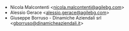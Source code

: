 - Nicola Malcontenti \<<nicola.malcontenti@agilebg.com>\>
- Alessio Gerace \<<alessio.gerace@agilebg.com>\>
- Giuseppe Borruso - Dinamiche Aziendali srl \<<gborruso@dinamicheaziendali.it>\>
